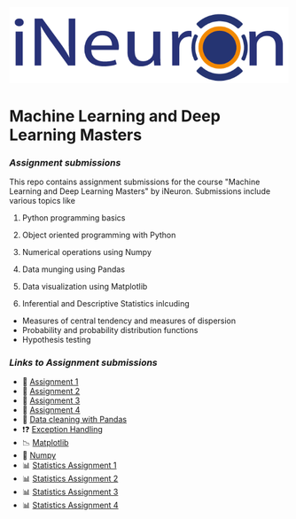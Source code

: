 ![iNeuron logo](https://github.com/Retinpkumar/iNeuron-Assignments-ML-and-DL-Masters-/blob/main/images/ineuron-logo.png)
<h1> Machine Learning and Deep Learning Masters</h1>

*<h3> Assignment submissions </h3>*

This repo contains assignment submissions for the course "Machine Learning and Deep Learning Masters" by iNeuron. 
Submissions include various topics like
1. Python programming basics

2. Object oriented programming with Python

3. Numerical operations using Numpy

4. Data munging using Pandas

5. Data visualization using Matplotlib

6. Inferential and Descriptive Statistics inlcuding
  - Measures of central tendency and measures of dispersion
  - Probability and probability distribution functions
  - Hypothesis testing



*<h3> Links to Assignment submissions </h4>*

- 📖 [Assignment 1](https://github.com/Retinpkumar/iNeuron-Assignments-ML-and-DL-Masters-/blob/main/Assignment%201.ipynb)
- 📖 [Assignment 2](https://github.com/Retinpkumar/iNeuron-Assignments-ML-and-DL-Masters-/blob/main/Assignment-2.ipynb)
- 📖 [Assignment 3](https://github.com/Retinpkumar/iNeuron-Assignments-ML-and-DL-Masters-/blob/main/Assignment-3.ipynb)
- 📖 [Assignment 4](https://github.com/Retinpkumar/iNeuron-Assignments-ML-and-DL-Masters-/blob/main/Python%20-%20Assignment%204.ipynb)
- 🧮 [Data cleaning with Pandas](https://github.com/Retinpkumar/iNeuron-Assignments-ML-and-DL-Masters-/blob/main/Datacleaning%20Pandas.ipynb)
- ❗❓ [Exception Handling](https://github.com/Retinpkumar/iNeuron-Assignments-ML-and-DL-Masters-/blob/main/Exception%20handling%20Assignment.ipynb)
- 📉 [Matplotlib](https://github.com/Retinpkumar/iNeuron-Assignments-ML-and-DL-Masters-/blob/main/Matplotlib%20assignment.ipynb)
- 🔢 [Numpy](https://github.com/Retinpkumar/iNeuron-Assignments-ML-and-DL-Masters-/blob/main/Numpy%20Assignment.ipynb)
- 📊 [Statistics Assignment 1](https://github.com/Retinpkumar/iNeuron-Assignments-ML-and-DL-Masters-/blob/main/Statistics%20Assignment%201.ipynb)
- 📊 [Statistics Assignment 2](https://github.com/Retinpkumar/iNeuron-Assignments-ML-and-DL-Masters-/blob/main/Statistics%20Assignment%202.ipynb)
- 📊 [Statistics Assignment 3](https://github.com/Retinpkumar/iNeuron-Assignments-ML-and-DL-Masters-/blob/main/Statistics%20Assignment%203.ipynb)
- 📊 [Statistics Assignment 4](https://github.com/Retinpkumar/iNeuron-Assignments-ML-and-DL-Masters-/blob/main/Statistics%20Assignment%204.ipynb)

